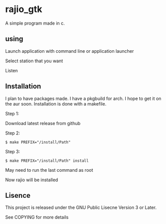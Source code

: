 # rajio_gtk
A simple program made in c.

## using
Launch application with command line or application launcher

Select station that you want

Listen

## Installation
I plan to have packages made. I have a pkgbuild for arch. I hope to get it on the aur soon. 
Installation is done with a makefile. 

Step 1: 

Download latest release from github 

Step 2: 

`$ make PREFIX="/install/Path"` 

Step 3:

`$ make PREFIX="/install/Path" install`

May need to run the last command as root

Now rajio will be installed

## Lisence
This project is released under the GNU Public Lisecne Version 3 or Later.

See COPYING for more details
